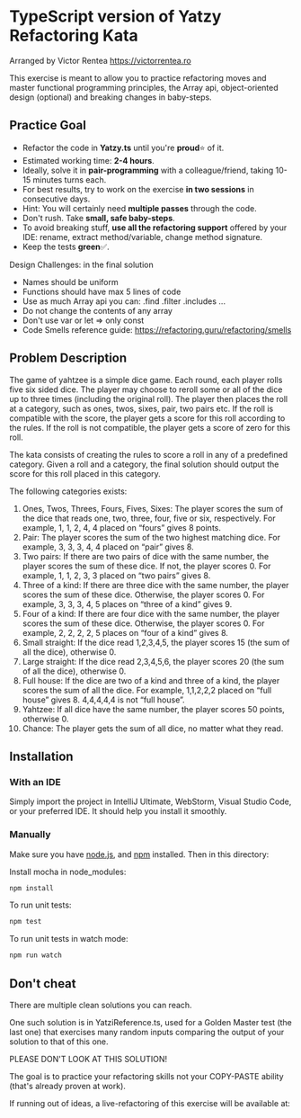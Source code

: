 # TypeScript version of Yatzy Refactoring Kata
Arranged by Victor Rentea https://victorrentea.ro

This exercise is meant to allow you to practice refactoring moves and master functional programming principles, the Array api, object-oriented design (optional) and breaking changes in baby-steps. 

## Practice Goal
- Refactor the code in **Yatzy.ts** until you're **proud**⭐️ of it.
- Estimated working time: **2-4 hours**.
- Ideally, solve it in **pair-programming** with a colleague/friend, taking 10-15 minutes turns each. 
- For best results, try to work on the exercise **in two sessions** in consecutive days.
- Hint: You will certainly need **multiple passes** through the code.
- Don't rush. Take **small, safe baby-steps**.
- To avoid breaking stuff, **use all the refactoring support** offered by your IDE: rename, extract method/variable, change method signature. 
- Keep the tests **green**✅.

Design Challenges: in the final solution 
- Names should be uniform
- Functions should have max 5 lines of code
- Use as much Array api you can: .find .filter .includes ...
- Do not change the contents of any array
- Don't use var or let => only const
- Code Smells reference guide: https://refactoring.guru/refactoring/smells


## Problem Description
The game of yahtzee is a simple dice game. Each round, each player rolls five six sided dice. The player may choose to reroll some or all of the dice up to three times (including the original roll). The player then places the roll at a category, such as ones, twos, sixes, pair, two pairs etc. If the roll is compatible with the score, the player gets a score for this roll according to the rules. If the roll is not compatible, the player gets a score of zero for this roll.

The kata consists of creating the rules to score a roll in any of a predefined category. Given a roll and a category, the final solution should output the score for this roll placed in this category.

The following categories exists:
1. Ones, Twos, Threes, Fours, Fives, Sixes: The player scores the sum of the dice that reads one, two, three, four, five or six, respectively. For example, 1, 1, 2, 4, 4 placed on “fours” gives 8 points.
2. Pair: The player scores the sum of the two highest matching dice. For example, 3, 3, 3, 4, 4 placed on “pair” gives 8.
3. Two pairs: If there are two pairs of dice with the same number, the player scores the sum of these dice. If not, the player scores 0. For example, 1, 1, 2, 3, 3 placed on “two pairs” gives 8.
4. Three of a kind: If there are three dice with the same number, the player scores the sum of these dice. Otherwise, the player scores 0. For example, 3, 3, 3, 4, 5 places on “three of a kind” gives 9.
5. Four of a kind: If there are four dice with the same number, the player scores the sum of these dice. Otherwise, the player scores 0. For example, 2, 2, 2, 2, 5 places on “four of a kind” gives 8.
6. Small straight: If the dice read 1,2,3,4,5, the player scores 15 (the sum of all the dice), otherwise 0.
7. Large straight: If the dice read 2,3,4,5,6, the player scores 20 (the sum of all the dice), otherwise 0.
8. Full house: If the dice are two of a kind and three of a kind, the player scores the sum of all the dice. For example, 1,1,2,2,2 placed on “full house” gives 8. 4,4,4,4,4 is not “full house”.
9. Yahtzee: If all dice have the same number, the player scores 50 points, otherwise 0.
10. Chance: The player gets the sum of all dice, no matter what they read.

## Installation

### With an IDE
Simply import the project in IntelliJ Ultimate, WebStorm, Visual Studio Code, or your preferred IDE. 
It should help you install it smoothly. 

### Manually
Make sure you have [node.js](https://nodejs.org), and [npm](https://www.npmjs.com/get-npm)
installed. Then in this directory:

Install mocha in node_modules:
```bash
npm install
```

To run unit tests:
```bash
npm test
```

To run unit tests in watch mode:
```bash
npm run watch
```

## Don't cheat
There are multiple clean solutions you can reach. 

One such solution is in YatziReference.ts, used for a Golden Master test (the last one) that exercises many random inputs comparing the output of your solution to that of this one.

PLEASE DON'T LOOK AT THIS SOLUTION!

The goal is to practice your refactoring skills not your COPY-PASTE ability (that's already proven at work). 

If running out of ideas, a live-refactoring of this exercise will be available at: 